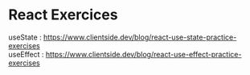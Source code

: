 # React Exercices

useState : https://www.clientside.dev/blog/react-use-state-practice-exercises <br/>
useEffect : https://www.clientside.dev/blog/react-use-effect-practice-exercises <br/>

